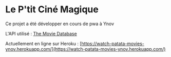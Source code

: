 # Le P'tit Ciné Magique

Ce projet a été développer en cours de pwa à Ynov

L'API utilisé :  [The Movie Database](https://www.themoviedb.org/?language=fr)

Actuellement en ligne sur Heroku : [https://watch-patata-movies-ynov.herokuapp.com/](https://watch-patata-movies-ynov.herokuapp.com/)

